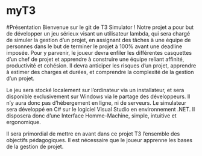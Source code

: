 # myT3

#Présentation
Bienvenue sur le git de T3 Simulator !
Notre projet a pour but de développer un jeu sérieux visant un utilisateur lambda, qui sera chargé de simuler la gestion d’un projet, en assignant des tâches à une équipe de personnes dans le but de terminer le projet à 100% avant une deadline imposée. 
Pour y parvenir, le joueur devra enfiler les différentes casquettes d’un chef de projet et apprendre à construire une équipe reliant affinité, productivité et cohésion. Il devra anticiper les risques d’un projet, apprendre à estimer des charges et durées, et comprendre la complexité de la gestion d’un projet. 

Le jeu sera stocké localement sur l’ordinateur via un installateur, et sera disponible exclusivement sur Windows via le partage des développeurs. Il n’y aura donc pas d’hébergement en ligne, ni de serveurs. Le simulateur sera développé en C# sur le logiciel Visual Studio en environnement .NET. 
Il disposera donc d’une Interface Homme-Machine, simple, intuitive et ergonomique. 

Il sera primordial de mettre en avant dans ce projet T3 l’ensemble des objectifs pédagogiques. Il est nécessaire que le joueur apprenne les bases de la gestion de projet. 


